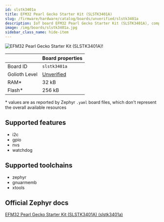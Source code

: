 ```yaml
---
id: slstk3401a
title: EFM32 Pearl Gecko Starter Kit (SLSTK3401A)
slug: /firmware/hardware/catalog/boards/unverified/slstk3401a
description: IoT board EFM32 Pearl Gecko Starter Kit (SLSTK3401A), compatible with Golioth at unverified level.
image: /img/boards/slstk3401a.jpg
sidebar_class_name: hide-item
---
```


[//]: # (This is an auto-generated file, do not edit! Changes to it will be lost upon re-generation)

![EFM32 Pearl Gecko Starter Kit (SLSTK3401A)!](/img/boards/slstk3401a.jpg "EFM32 Pearl Gecko Starter Kit (SLSTK3401A)")

|                | Board properties     |
| -------------  | -------------------- |
| Board ID       | `slstk3401a` |
| Golioth Level  | [Unverified](/firmware/hardware#unverified-boards) |
| RAM*           | 32 kB |
| Flash*         | 256 kB |

\* values are as reported by Zephyr `.yaml` board files, which don't represent the overall available resources



## Supported features

* i2c
* gpio
* nvs
* watchdog

## Supported toolchains

* zephyr
* gnuarmemb
* xtools

## Official Zephyr docs

[EFM32 Pearl Gecko Starter Kit (SLSTK3401A) (slstk3401a)](https://docs.zephyrproject.org/latest/boards/silabs/starter_kits/slstk3401a/doc/index.html)
